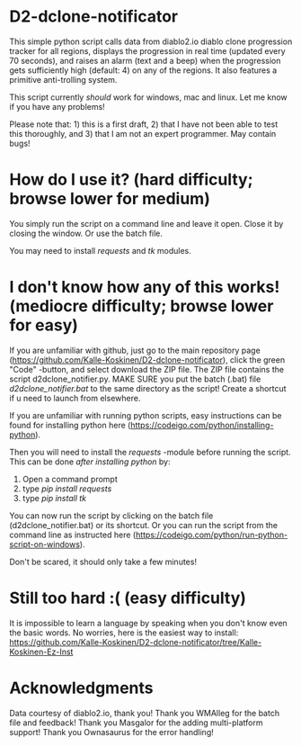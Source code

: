 # D2-dclone-notificator
This simple python script calls data from diablo2.io diablo clone progression tracker for all regions, displays the progression in real time (updated every 70 seconds), and raises an alarm (text and a beep) when the progression gets sufficiently high (default: 4) on any of the regions. It also features a primitive anti-trolling system.

This script currently *should* work for windows, mac and linux. Let me know if you have any problems!

Please note that: 1) this is a first draft, 2) that I have not been able to test this thoroughly, and 3) that I am not an expert programmer. May contain bugs! 

# How do I use it? (hard difficulty; browse lower for medium)
You simply run the script on a command line and leave it open. Close it by closing the window. Or use the batch file.

You may need to install *requests* and *tk* modules.

# I don't know how any of this works! (mediocre difficulty; browse lower for easy)
If you are unfamiliar with github, just go to the main repository page (https://github.com/Kalle-Koskinen/D2-dclone-notificator), click the green "Code" -button, and select download the ZIP file. The ZIP file contains the script d2dclone_notifier.py. MAKE SURE you put the batch (.bat) file *d2dclone_notifier.bat* to the same directory as the script! Create a shortcut if u need to launch from elsewhere.

If you are unfamiliar with running python scripts, easy instructions can be found for installing python here (https://codeigo.com/python/installing-python).

Then you will need to install the *requests* -module before running the script. This can be done *after installing python* by:
1) Open a command prompt
2) type *pip install requests*
3) type *pip install tk*

You can now run the script by clicking on the batch file (d2dclone_notifier.bat) or its shortcut. Or you can run the script from the command line as instructed here (https://codeigo.com/python/run-python-script-on-windows).

Don't be scared, it should only take a few minutes!

# Still too hard :( (easy difficulty)

It is impossible to learn a language by speaking when you don't know even the basic words. No worries, here is the easiest way to install: https://github.com/Kalle-Koskinen/D2-dclone-notificator/tree/Kalle-Koskinen-Ez-Inst

# Acknowledgments 
Data courtesy of diablo2.io, thank you!
Thank you WMAlleg for the batch file and feedback!
Thank you Masgalor for the adding multi-platform support!
Thank you Ownasaurus for the error handling!
